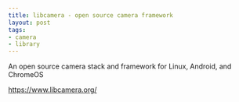 ```yaml
---
title: libcamera - open source camera framework
layout: post
tags:
- camera
- library
---
```


An open source camera stack and framework for Linux, Android, and ChromeOS

https://www.libcamera.org/
